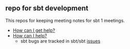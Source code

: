 repo for sbt development
------------------------

This repos for keeping meeting notes for sbt 1 meetings.

- [How can I get help?](http://www.scala-sbt.org/community.html#how-can-I-get-help)
- [How can I help?](http://www.scala-sbt.org/community.html#how-can-I-help)
  - sbt bugs are tracked in sbt/sbt [issues](https://github.com/sbt/sbt/issues)
